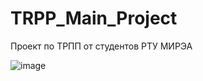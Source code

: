 # TRPP_Main_Project
Проект по ТРПП от студентов РТУ МИРЭА

![image](https://github.com/SHA-unity-inc/TRPP_Main_Project/assets/85645846/8bbd1834-8e71-4733-a05e-e85bceeac729)
